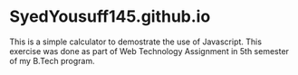 # SyedYousuff145.github.io
This is a simple calculator to demostrate the use of Javascript. This exercise was done as part of Web Technology Assignment in 5th semester of my B.Tech program. 
